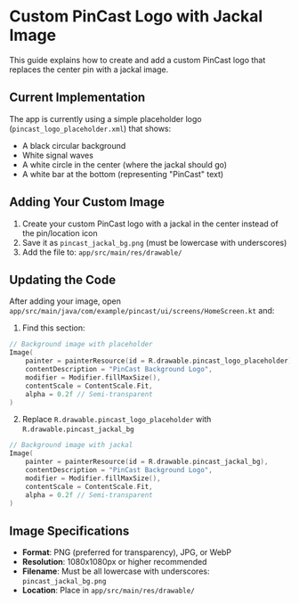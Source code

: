 # Custom PinCast Logo with Jackal Image

This guide explains how to create and add a custom PinCast logo that replaces the center pin with a jackal image.

## Current Implementation

The app is currently using a simple placeholder logo (`pincast_logo_placeholder.xml`) that shows:
- A black circular background
- White signal waves
- A white circle in the center (where the jackal should go)
- A white bar at the bottom (representing "PinCast" text)

## Adding Your Custom Image

1. Create your custom PinCast logo with a jackal in the center instead of the pin/location icon
2. Save it as `pincast_jackal_bg.png` (must be lowercase with underscores)
3. Add the file to: `app/src/main/res/drawable/`

## Updating the Code

After adding your image, open `app/src/main/java/com/example/pincast/ui/screens/HomeScreen.kt` and:

1. Find this section:
```kotlin
// Background image with placeholder
Image(
    painter = painterResource(id = R.drawable.pincast_logo_placeholder),
    contentDescription = "PinCast Background Logo",
    modifier = Modifier.fillMaxSize(),
    contentScale = ContentScale.Fit,
    alpha = 0.2f // Semi-transparent
)
```

2. Replace `R.drawable.pincast_logo_placeholder` with `R.drawable.pincast_jackal_bg`
```kotlin
// Background image with jackal
Image(
    painter = painterResource(id = R.drawable.pincast_jackal_bg),
    contentDescription = "PinCast Background Logo",
    modifier = Modifier.fillMaxSize(),
    contentScale = ContentScale.Fit,
    alpha = 0.2f // Semi-transparent
)
```

## Image Specifications

- **Format**: PNG (preferred for transparency), JPG, or WebP
- **Resolution**: 1080x1080px or higher recommended
- **Filename**: Must be all lowercase with underscores: `pincast_jackal_bg.png`
- **Location**: Place in `app/src/main/res/drawable/` 